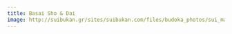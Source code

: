 ```yaml
---
title: Basai Sho & Dai
image: http://suibukan.gr/sites/suibukan.com/files/budoka_photos/sui_matsumura.jpg?1280632962
---
```


